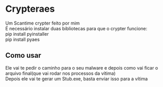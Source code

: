 # Crypteraes
Um Scantime crypter feito por mim
<br>
É necessário instalar duas bibliotecas para que o crypter funcione: <br>
pip install pyinstaller <br> pip install pyaes
<br>
## Como usar<br>
Ele vai te pedir o caminho para o seu malware e depois como vai ficar o arquivo final(que vai rodar nos processos da vítima) <br>
Depois ele vai te gerar um Stub.exe, basta enviar isso para a vítima
